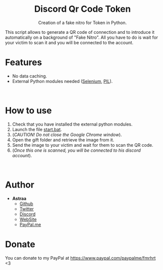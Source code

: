 <h1 align="center">Discord Qr Code Token</h1>
<p align="center">Creation of a fake nitro for Token in Python.</p>
This script allows to generate a QR code of connection and to introduce it automatically on a background of "Fake Nitro".
All you have to do is wait for your victim to scan it and you will be connected to the account.

# Features
 - No data caching.
 - External Python modules needed ([Selenium](https://pypi.org/project/selenium/), [PIL](https://pypi.org/project/Pillow/)).

<br>

# How to use
 1. Check that you have installed the external python modules.
 2. Launch the file [start.bat](start.bat).
 3. (*CAUTION! Do not close the Google Chrome window*).
 4. Open the gift folder and retrieve the image from it.
 5. Send the image to your victim and wait for them to scan the QR code.
 6. (*Once this one is scanned, you will be connected to his discord account*).
 
<br>

# Author
- **Astraa**
    - [Github](https://github.com/AstraaDev)
    - [Twitter](https://twitter.com/AstraaDev)
    - [Discord](https://discord.gg/pUZrFnabvd)
    - [WebSite](http://astraadev.club/)
    - [PayPal.me](https://www.paypal.com/paypalme/fmrhrt)

# Donate
You can donate to my PayPal at https://www.paypal.com/paypalme/fmrhrt <3
